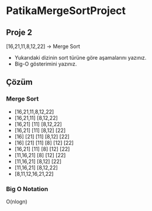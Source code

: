 # PatikaMergeSortProject

## Proje 2
[16,21,11,8,12,22] -> Merge Sort

* Yukarıdaki dizinin sort türüne göre aşamalarını yazınız.
* Big-O gösterimini yazınız.

## Çözüm

### Merge Sort
* [16,21,11,8,12,22]
* [16,21,11] [8,12,22]
* [16,21] [11] [8,12,22]
* [16,21] [11] [8,12] [22]
* [16] [21] [11] [8,12] [22]
* [16] [21] [11] [8] [12] [22]
* [16,21] [11] [8] [12] [22]
* [11,16,21] [8] [12] [22]
* [11,16,21] [8,12] [22]
* [11,16,21] [8,12,22]
* [8,11,12,16,21,22]

### Big O Notation
O(nlogn)
